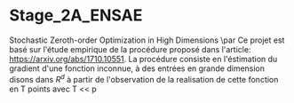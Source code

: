 # Stage_2A_ENSAE
Stochastic Zeroth-order Optimization in High Dimensions
\par
Ce projet est basé sur l'étude empirique de la procédure proposé dans l'article: https://arxiv.org/abs/1710.10551. 
La procédure consiste en l'éstimation du gradient d'une fonction inconnue, à des entrées en grande dimension disons dans $R^{d}$ à partir de l'observation de la realisation de cette fonction en T points avec T << p 